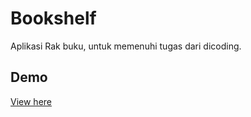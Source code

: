 # Bookshelf

Aplikasi Rak buku, untuk memenuhi tugas dari dicoding.

## Demo
[View here](https://djamaatul.github.io/bookshelf)
